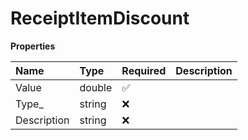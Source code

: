 # ReceiptItemDiscount

**Properties**

| Name        | Type   | Required | Description |
| :---------- | :----- | :------- | :---------- |
| Value       | double | ✅       |             |
| Type\_      | string | ❌       |             |
| Description | string | ❌       |             |

<!-- This file was generated by liblab | https://liblab.com/ -->
